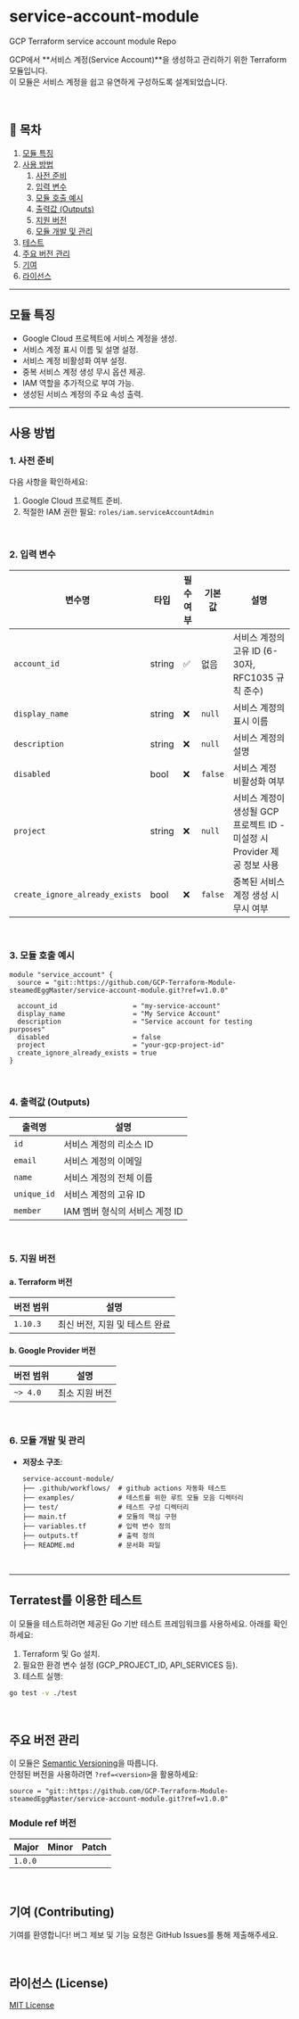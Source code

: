 # service-account-module
GCP Terraform service account module Repo

GCP에서 **서비스 계정(Service Account)**을 생성하고 관리하기 위한 Terraform 모듈입니다. <br>
이 모듈은 서비스 계정을 쉽고 유연하게 구성하도록 설계되었습니다.

<br>

## 📑 **목차**
1. [모듈 특징](#모듈-특징)
2. [사용 방법](#사용-방법)
    1. [사전 준비](#1-사전-준비)
    2. [입력 변수](#2-입력-변수)
    3. [모듈 호출 예시](#3-모듈-호출-예시)
    4. [출력값 (Outputs)](#4-출력값-outputs)
    5. [지원 버전](#5-지원-버전)
    6. [모듈 개발 및 관리](#6-모듈-개발-및-관리)
3. [테스트](#terratest를-이용한-테스트)
4. [주요 버전 관리](#주요-버전-관리)
5. [기여](#기여-contributing)
6. [라이선스](#라이선스-license)

---

## 모듈 특징

- Google Cloud 프로젝트에 서비스 계정을 생성.
- 서비스 계정 표시 이름 및 설명 설정.
- 서비스 계정 비활성화 여부 설정.
- 중복 서비스 계정 생성 무시 옵션 제공.
- IAM 역할을 추가적으로 부여 가능.
- 생성된 서비스 계정의 주요 속성 출력.

---

## 사용 방법

### 1. 사전 준비

다음 사항을 확인하세요:
1. Google Cloud 프로젝트 준비.
2. 적절한 IAM 권한 필요: `roles/iam.serviceAccountAdmin`

<br>

### 2. 입력 변수

| 변수명                       | 타입   | 필수 여부 | 기본값   | 설명                                            |
|------------------------------|--------|-----------|----------|-------------------------------------------------|
| `account_id`                | string | ✅        | 없음     | 서비스 계정의 고유 ID (6-30자, RFC1035 규칙 준수) |
| `display_name`              | string | ❌        | `null`   | 서비스 계정의 표시 이름                        |
| `description`               | string | ❌        | `null`   | 서비스 계정의 설명                              |
| `disabled`                  | bool   | ❌        | `false`  | 서비스 계정 비활성화 여부                      |
| `project`                   | string | ❌        | `null`   | 서비스 계정이 생성될 GCP 프로젝트 ID - 미설정 시 Provider 제공 정보 사용   |
| `create_ignore_already_exists` | bool | ❌        | `false`  | 중복된 서비스 계정 생성 시 무시 여부            |

<br>

### 3. 모듈 호출 예시

```hcl
module "service_account" {
  source = "git::https://github.com/GCP-Terraform-Module-steamedEggMaster/service-account-module.git?ref=v1.0.0"

  account_id                   = "my-service-account"
  display_name                 = "My Service Account"
  description                  = "Service account for testing purposes"
  disabled                     = false
  project                      = "your-gcp-project-id"
  create_ignore_already_exists = true
}
```

<br>

### 4. 출력값 (Outputs)

| 출력명      | 설명                                  |
|-------------|---------------------------------------|
| `id`        | 서비스 계정의 리소스 ID               |
| `email`     | 서비스 계정의 이메일                  |
| `name`      | 서비스 계정의 전체 이름               |
| `unique_id` | 서비스 계정의 고유 ID                 |
| `member`    | IAM 멤버 형식의 서비스 계정 ID         |

<br>

### 5. 지원 버전

#### a.  Terraform 버전
| 버전 범위 | 설명                              |
|-----------|-----------------------------------|
| `1.10.3`   | 최신 버전, 지원 및 테스트 완료                  |

#### b. Google Provider 버전
| 버전 범위 | 설명                              |
|-----------|-----------------------------------|
| `~> 4.0`  | 최소 지원 버전                   |

<br>

### 6. 모듈 개발 및 관리

- **저장소 구조**:
  ```
  service-account-module/
  ├── .github/workflows/  # github actions 자동화 테스트
  ├── examples/           # 테스트를 위한 루트 모듈 모음 디렉터리
  ├── test/               # 테스트 구성 디렉터리
  ├── main.tf             # 모듈의 핵심 구현
  ├── variables.tf        # 입력 변수 정의
  ├── outputs.tf          # 출력 정의
  ├── README.md           # 문서화 파일
  ```
<br>

---

## Terratest를 이용한 테스트
이 모듈을 테스트하려면 제공된 Go 기반 테스트 프레임워크를 사용하세요. 아래를 확인하세요:

1. Terraform 및 Go 설치.
2. 필요한 환경 변수 설정 (GCP_PROJECT_ID, API_SERVICES 등).
3. 테스트 실행:
```bash
go test -v ./test
```

<br>

## 주요 버전 관리
이 모듈은 [Semantic Versioning](https://semver.org/)을 따릅니다.  
안정된 버전을 사용하려면 `?ref=<version>`을 활용하세요:

```hcl
source = "git::https://github.com/GCP-Terraform-Module-steamedEggMaster/service-account-module.git?ref=v1.0.0"
```

### Module ref 버전
| Major | Minor | Patch |
|-----------|-----------|----------|
| `1.0.0`   |    |   |


<br>

## 기여 (Contributing)
기여를 환영합니다! 버그 제보 및 기능 요청은 GitHub Issues를 통해 제출해주세요.

<br>

## 라이선스 (License)
[MIT License](LICENSE)